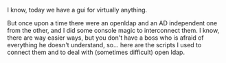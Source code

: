 I know, today we have a gui for virtually anything.

But once upon a time there were an openldap and an AD independent one from the other, and I did some console magic to interconnect them. I know, there are way easier ways, but you don't have a boss who is afraid of everything he doesn't understand, so... here are the scripts I used to connect them and to deal with (sometimes difficult) open ldap.


